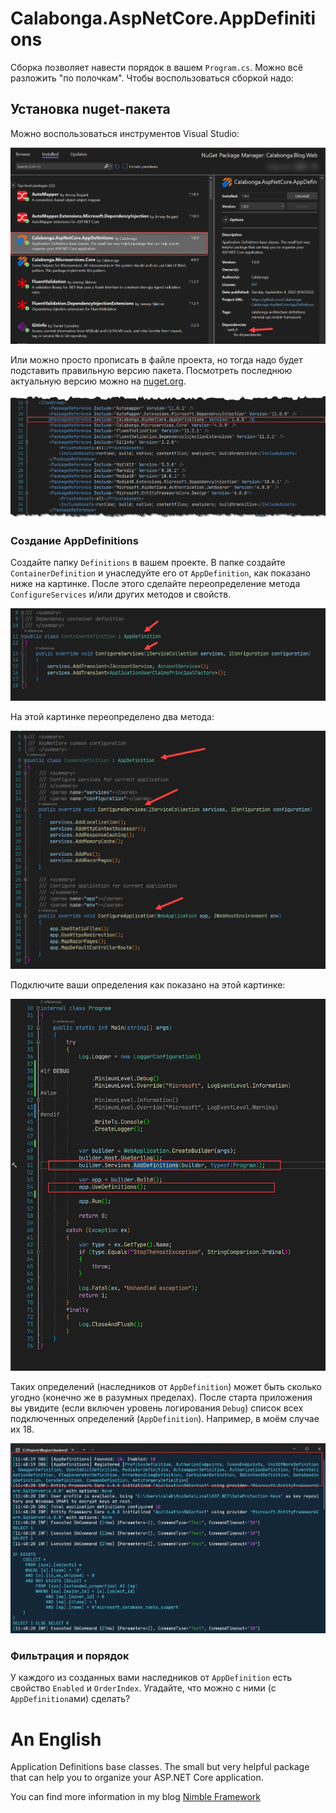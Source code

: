 # Calabonga.AspNetCore.AppDefinitions

Сборка позволяет навести порядок в вашем `Program.cs`. Можно всё разложить "по полочкам". Чтобы воспользоваться сборкой надо:

## Установка nuget-пакета

Можно воспользоваться инструментов Visual Studio:

![image1](./docs/1.jpg)

Или можно просто прописать в файле проекта, но тогда надо будет подставить правильную версию пакета. Посмотреть последнюю актуальную версию можно на [nuget.org](https://www.nuget.org/packages/Calabonga.AspNetCore.AppDefinitions/).

![image2](./docs/2.jpg)

### Создание AppDefinitions

Создайте папку `Definitions` в вашем проекте. В папке создайте `ContainerDefinition` и унаследуйте его от `AppDefinition`, как показано ниже на картинке. После этого сделайте переопределение метода `ConfigureServices` и/или других методов и свойств.

![image3](./docs/3.jpg)

На этой картинке переопределено два метода:

![image4](./docs/4.jpg)

Подключите ваши определения как показано на этой картинке:

![image6](./docs/6.jpg)

Таких определений (наследников от `AppDefinition`) может быть сколько угодно (конечно же в разумных пределах). После старта приложения вы увидите (если включен уровень логирования `Debug`) список всех подключенных определений (`AppDefinition`). Например, в моём случае их 18.

![image5](./docs/5.jpg)

### Фильтрация и порядок

У каждого из созданных вами наследников от `AppDefinition` есть свойство `Enabled` и `OrderIndex`. Угадайте, что можно с ними (с `AppDefinition`ами) сделать?

# An English
Application Definitions base classes. The small but very helpful package that can help you to organize your ASP.NET Core application.

You can find more information in my blog [Nimble Framework](https://www.calabonga.net/blog/post/nimble-framework-v-6-1)
